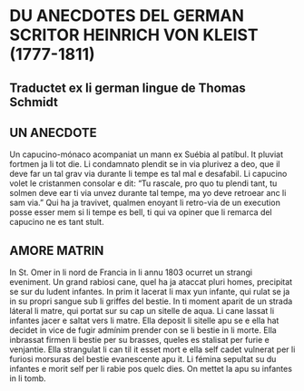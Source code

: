 # DU ANECDOTES DEL GERMAN SCRITOR HEINRICH VON KLEIST (1777-1811)

## Traductet ex li german lingue de Thomas Schmidt


## UN ANECDOTE

Un capucino-mónaco acompaniat un mann ex Suébia al patíbul. It pluviat fortmen ja li tot die. Li condamnato plendit se in via plurivez a deo, que il deve far un tal grav via durante li tempe es tal mal e desafabil. Li capucino volet le cristanmen consolar e dit: “Tu rascale, pro quo tu plendi tant, tu solmen deve ear ti via unvez durante tal tempe, ma yo deve retroear anc li sam via.” Qui ha ja travivet, qualmen enoyant li retro-via de un execution posse esser mem si li tempe es bell, ti qui va opiner que li remarca del capucino ne es tant
stult.

## AMORE MATRIN

In St. Omer in li nord de Francia in li annu 1803 ocurret un strangi eveniment. Un grand rabiosi cane, quel ha ja ataccat pluri homes, precipitat se sur du ludent infantes. In prim it lacerat li max yun infante, qui rulat se ja in su propri sangue sub li griffes del bestie. In ti moment aparit de un strada láteral li matre, qui portat sur su cap un sitelle de aqua. Li cane lassat li infantes jacer e saltat vers li matre. Ella deposit li sitelle apu se e ella hat decidet in vice de fugir admínim prender con se li bestie in li morte. Ella inbrassat firmen li bestie per su brasses, queles es stalisat per furie e venjantie. Ella strangulat li can til it esset mort e ella self cadet vulnerat per li furiosi morsuras del bestie evanescente apu it. Li fémina sepultat su du infantes e morit self per li rabie pos quelc dies. On mettet la apu su infantes in li tomb.